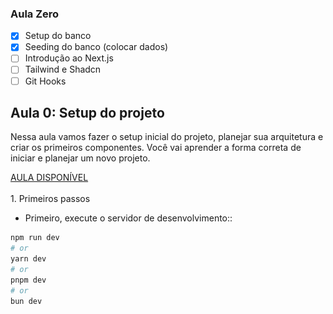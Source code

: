 ### Aula Zero

- [x] Setup do banco
- [x] Seeding do banco (colocar dados)
- [ ] Introdução ao Next.js
- [ ] Tailwind e Shadcn
- [ ] Git Hooks

<div>
  <h2>Aula 0: Setup do projeto</h2>
</div>
<a href="https://www.youtube.com/watch?v=XRMvPCfh2U0><img style="float:left" src="./app/image/setup.webp" width="60%"></a>
<p>Nessa aula vamos fazer o setup inicial do projeto, planejar sua arquitetura e criar os primeiros componentes. Você vai aprender a forma correta de iniciar e planejar um novo projeto.</p>
<a href="https://www.youtube.com/watch?v=XRMvPCfh2U0">AULA DISPONÍVEL</a>
<br><br>
<div>
1. Primeiros passos

* Primeiro, execute o servidor de desenvolvimento::

```bash
npm run dev
# or
yarn dev
# or
pnpm dev
# or
bun dev
